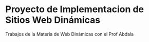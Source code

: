 # Proyecto de Implementacion de Sitios Web Dinámicas

Trabajos de la Materia de Web Dinámicas con el Prof Abdala
